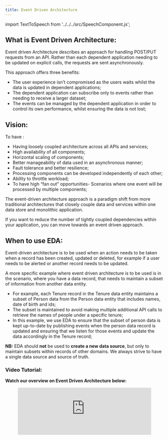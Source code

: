 ```yaml
---
title: Event Driven Architecture
---
```


import TextToSpeech from '../../../src/SpeechComponent.js';

<TextToSpeech>

## What is Event Driven Architecture:
Event driven Architecture describes an approach for handling POST/PUT requests from an API. Rather than each dependent application needing to be updated on explicit calls, the requests are sent asynchronously. 

This approach offers three benefits:

- The user experience isn’t compromised as the users waits whilst the data is updated in dependent applications;
- The dependent application can subscribe only  to events rather than needing to receive a larger dataset;
- The events can be managed by the dependent application in order to control its own performance, whilst ensuring the data is not lost;

## Vision:
To have :
- Having loosely coupled architecture across all APIs and services;
- High availability of all components;
- Horizontal scaling of components;
- Better manageability of data used in an asynchronous manner;
- Fault tolerance and better resilience;
- Processing components can be developed independently of each other;
- Ability to throttle workload;
- To have high “fan out” opportunities- Scenarios where one event will be processed by multiple components;

The event-driven architecture approach is a paradigm shift from more traditional architectures that closely couple data and services within one data store and monolithic application.

If you want to reduce the number of tightly coupled dependencies within your application, you can move towards an event driven approach.

## When to use EDA:

Event-driven architecture  is to be used when an action needs to be taken when a record has been created, updated or deleted, for example if a user needs to be alerted or another record needs to be updated.

A more specific example where event driven architecture is to be used is in the scenario, where you have a data record, that needs to maintain a subset of information from another data entity.

- For example, each Tenure record in the Tenure data entity maintains a subset of Person data from the Person data entity that includes names, date of birth and ids;
- The subset is maintained to avoid making multiple additional API calls to retrieve the names of people under a specific tenure;
- In this example, we use EDA to ensure that the subset of person data is kept up-to-date by publishing events when the person data record is updated and ensuring that we listen for those events and update the data accordingly in the Tenure record;

**NB:** EDA should **not** be used to **create a new data source**, but only to maintain subsets within records of other domains. We always strive to have a single data source and source of truth. 

### Video Tutorial:

**Watch our overview on Event Driven Architecture below:**

<figure class="video-container">
  <iframe width="100%"src="https://www.youtube.com/embed/RyNOyt1sEF0" title="YouTube video player" frameborder="0" allow="accelerometer; autoplay; clipboard-write; encrypted-media; gyroscope; picture-in-picture" allowfullscreen></iframe>
</figure>


</TextToSpeech>